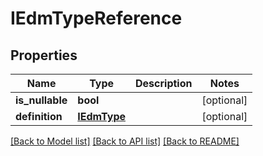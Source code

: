 # IEdmTypeReference

## Properties
Name | Type | Description | Notes
------------ | ------------- | ------------- | -------------
**is_nullable** | **bool** |  | [optional] 
**definition** | [**IEdmType**](IEdmType.md) |  | [optional] 

[[Back to Model list]](../README.md#documentation-for-models) [[Back to API list]](../README.md#documentation-for-api-endpoints) [[Back to README]](../README.md)


